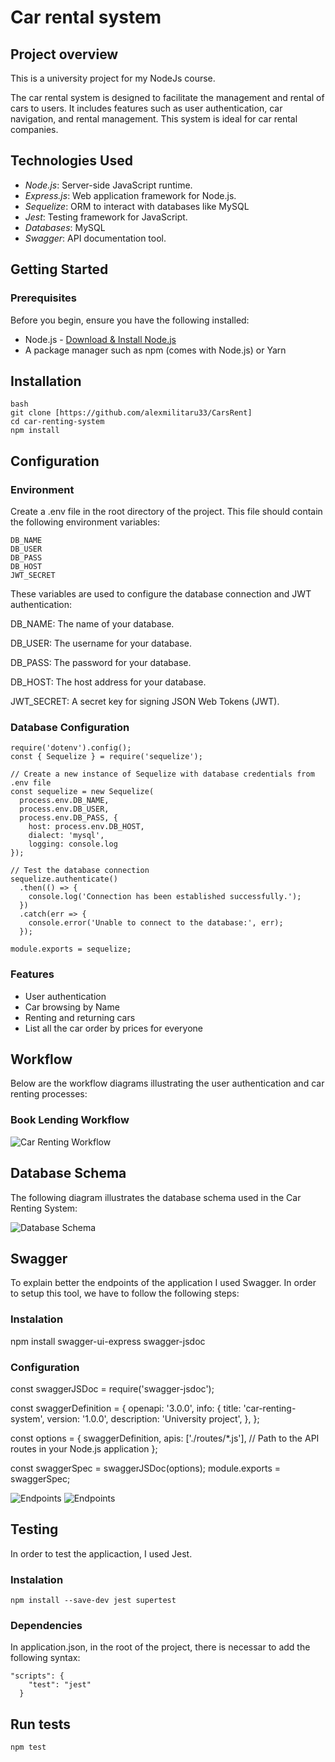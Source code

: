 # Car rental system

## Project overview
This is a university project for my NodeJs course.

The car rental system is designed to facilitate the management and rental of cars to users. It includes features such as user authentication, car navigation, and rental management. This system is ideal for car rental companies.


## Technologies Used
- *Node.js*: Server-side JavaScript runtime.
- *Express.js*: Web application framework for Node.js.
- *Sequelize*: ORM to interact with databases like MySQL
- *Jest*: Testing framework for JavaScript.
- *Databases*: MySQL
- *Swagger*: API documentation tool.

## Getting Started

### Prerequisites
Before you begin, ensure you have the following installed:
- Node.js - [Download & Install Node.js](https://nodejs.org/en/download/)
- A package manager such as npm (comes with Node.js) or Yarn



## Installation
```
bash
git clone [https://github.com/alexmilitaru33/CarsRent]
cd car-renting-system
npm install
```


## Configuration

### Environment
Create a .env file in the root directory of the project. This file should contain the following environment variables:
```
DB_NAME
DB_USER
DB_PASS
DB_HOST
JWT_SECRET
```


These variables are used to configure the database connection and JWT authentication:

DB_NAME: The name of your database. 

DB_USER: The username for your database.

DB_PASS: The password for your database.

DB_HOST: The host address for your database.

JWT_SECRET: A secret key for signing JSON Web Tokens (JWT).


### Database Configuration
```
require('dotenv').config();
const { Sequelize } = require('sequelize');

// Create a new instance of Sequelize with database credentials from .env file
const sequelize = new Sequelize(
  process.env.DB_NAME,
  process.env.DB_USER,
  process.env.DB_PASS, {
    host: process.env.DB_HOST,
    dialect: 'mysql',
    logging: console.log
});

// Test the database connection
sequelize.authenticate()
  .then(() => {
    console.log('Connection has been established successfully.');
  })
  .catch(err => {
    console.error('Unable to connect to the database:', err);
  });

module.exports = sequelize;
```



### Features
- User authentication
- Car browsing by Name
- Renting and returning cars
- List all the car order by prices for everyone
  

## Workflow
Below are the workflow diagrams illustrating the user authentication and car renting processes:

### Book Lending Workflow
![Car Renting Workflow](./doc/FlowChartRentCar.png)

## Database Schema
The following diagram illustrates the database schema used in the Car Renting System:

![Database Schema](./doc/Diagrama_CarsRent.png)

## Swagger
To explain better the endpoints of the application I used Swagger. In order to setup this tool, we have to follow the following steps:

### Instalation
npm install swagger-ui-express swagger-jsdoc


### Configuration
const swaggerJSDoc = require('swagger-jsdoc');

const swaggerDefinition = {
  openapi: '3.0.0',
  info: {
  title: 'car-renting-system',
  version: '1.0.0',
  description: 'University project',
  },
  };
  
  const options = {
  swaggerDefinition,
  apis: ['./routes/*.js'], // Path to the API routes in your Node.js application
  };
  
  const swaggerSpec = swaggerJSDoc(options);
  module.exports = swaggerSpec;


![Endpoints](./doc/sw1.png)
![Endpoints](./doc/sw2.png)



## Testing
In order to test the applicaction, I used Jest.

### Instalation

```
npm install --save-dev jest supertest
```


### Dependencies
In application.json, in the root of the project, there is necessar to add the following syntax:
```
"scripts": {
    "test": "jest"
  }
```
## Run tests
```
npm test
```
